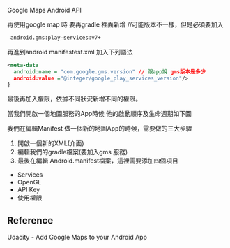 Google Maps Android API








再使用google map 時
要再gradle 裡面新增 //可能版本不一樣，但是必須要加入
``` xml
 android.gms:play-services:v7+
```


再進到android manifestest.xml 加入下列語法

``` xml
<meta-data
  android:name = "com.google.gms.version" // 跟app說 gms版本是多少
  android:value ="@integer/google_play_services_version"/>
}
```


最後再加入權限，依據不同狀況新增不同的權限。

當我們開啟一個地圖服務的App時候
他的啟動順序及生命週期如下圖



我們在編輯Manifest 做一個新的地圖App的時候，需要做的三大步驟

1. 開啟一個新的XML(介面)
1. 編輯我們的gradle檔案(要加入gms 服務)
2. 最後在編輯 Android.manifest檔案，這裡需要添加四個項目
  * Services
  * OpenGL
  * API Key
  * 使用權限

















## Reference
 Udacity - Add Google Maps to your Android App
